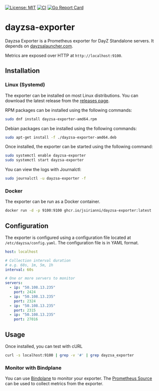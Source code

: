 [![License: MIT](https://img.shields.io/badge/License-MIT-yellow.svg)](https://opensource.org/licenses/MIT)
[![CI](https://github.com/jsirianni/dayzsa-exporter/actions/workflows/ci.yml/badge.svg)](https://github.com/jsirianni/dayzsa-exporter/actions/workflows/ci.yml)
[![Go Report Card](https://goreportcard.com/badge/github.com/jsirianni/dayzsa-exporter)](https://goreportcard.com/report/github.com/jsirianni/dayzsa-exporter)

# dayzsa-exporter

Dayzsa Exporter is a Prometheus exporter for DayZ Standalone servers. It depends
on [dayzsalauncher.com](https://dayzsalauncher.com/#/servercheck).

Metrics are exposed over HTTP at `http://localhost:9100`.

## Installation

### Linux (Systemd)

The exporter can be installed on most Linux distributions. You can download
the latest release from the [releases page](https://github.com/jsirianni/dayzsa-exporter/releases).

RPM packages can be installed using the following commands:

```bash
sudo dnf install dayzsa-exporter-amd64.rpm
```

Debian packages can be installed using the following commands:

```bash
sudo apt-get install -f ./dayzsa-exporter-amd64.deb
```

Once installed, the exporter can be started using the following command:

```bash
sudo systemctl enable dayzsa-exporter
sudo systemctl start dayzsa-exporter
```

You can view the logs with Journalctl:

```bash
sudo journalctl -u dayzsa-exporter -f
```

### Docker

The exporter can be run as a Docker container.

```bash
docker run -d -p 9100:9100 ghcr.io/jsirianni/dayzsa-exporter:latest
```

## Configuration

The exporter is configured using a configuration file located at
`/etc/dayzsa/config.yaml`. The configuration file is in YAML format.

```yaml
host: localhost

# Collection interval duration
# e.g. 60s, 1m, 5m, 1h
interval: 60s

# One or more servers to monitor
servers:
  - ip: "50.108.13.235"
    port: 2424
  - ip: "50.108.13.235"
    port: 2324
  - ip: "50.108.13.235"
    port: 2315
  - ip: "50.108.13.235"
    port: 27016
```

## Usage

Once installed, you can test with cURL

```bash
curl -s localhost:9100 | grep -v '#' | grep dayzsa_exporter
```

### Monitor with Bindplane

You can use [Bindplane](https://bindplane.com/solutions) to monitor
your exporter. The [Prometheus Source](https://bindplane.com/docs/resources/sources/prometheus)
can be used to collect metrics from the exporter.
